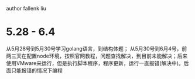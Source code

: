 author fallenk liu
# 5.28 - 6.4
从5月28号到5月30号学习golang语言，到结构体题；
从5月30号到6月4号，前两三天在配置node环境，按照官网教程，问题查找解决，到目前未能解决；后来使用VMware来运行，但是执行脚本程序，程序更新，运行一直报错(解决中)。后面只能报错的情况下编程

